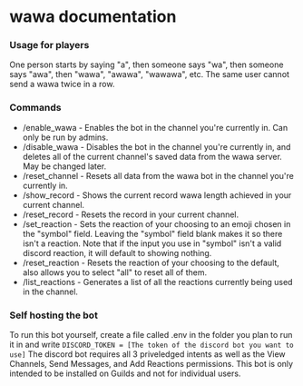 # wawa documentation

### Usage for players
One person starts by saying "a", then someone says "wa", then someone says "awa", then "wawa", "awawa", "wawawa", etc.
The same user cannot send a wawa twice in a row.

### Commands
- /enable_wawa - Enables the bot in the channel you're currently in. Can only be run by admins.
- /disable_wawa - Disables the bot in the channel you're currently in, and deletes all of the current channel's saved data from the wawa server. May be changed later.
- /reset_channel - Resets all data from the wawa bot in the channel you're currently in.
- /show_record - Shows the current record wawa length achieved in your current channel.
- /reset_record - Resets the record in your current channel.
- /set_reaction - Sets the reaction of your choosing to an emoji chosen in the "symbol" field. Leaving the "symbol" field blank makes it so there isn't a reaction. Note that if the input you use in "symbol" isn't a valid discord reaction, it will default to showing nothing.
- /reset_reaction - Resets the reaction of your choosing to the default, also allows you to select "all" to reset all of them.
- /list_reactions - Generates a list of all the reactions currently being used in the channel.

### Self hosting the bot
To run this bot yourself, create a file called .env in the folder you plan to run it in and write 
`DISCORD_TOKEN = [The token of the discord bot you want to use]`
The discord bot requires all 3 priveledged intents as well as the View Channels, Send Messages, and Add Reactions permissions. 
This bot is only intended to be installed on Guilds and not for individual users.

